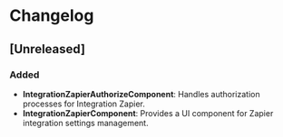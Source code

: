 # Changelog

## [Unreleased]

### Added

* **IntegrationZapierAuthorizeComponent**: Handles authorization processes
for Integration Zapier.
* **IntegrationZapierComponent**: Provides a UI component
for Zapier integration settings management.
